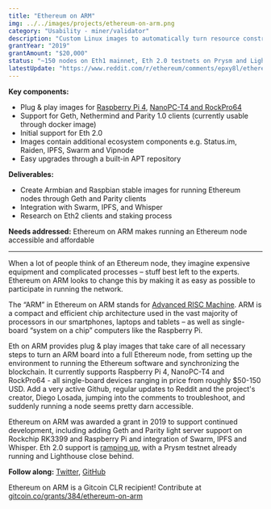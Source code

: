 ```yaml
---
title: "Ethereum on ARM"
img: ../../images/projects/ethereum-on-arm.png
category: "Usability - miner/validator"
description: "Custom Linux images to automatically turn resource constrained devices into full Ethereum nodes."
grantYear: "2019"
grantAmount: "$20,000"
status: "~150 nodes on Eth1 mainnet, Eth 2.0 testnets on Prysm and Lighthouse"
latestUpdate: "https://www.reddit.com/r/ethereum/comments/epxy8l/ethereum_on_arm_ethereum_1020_ecosystem/"
---
```


**Key components:**

- Plug & play images for [Raspberry Pi 4](https://github.com/diglos/pi-gen), [NanoPC-T4 and RockPro64](https://github.com/diglos/userpatches)
- Support for Geth, Nethermind and Parity 1.0 clients
  (currently usable through docker image)
- Initial support for Eth 2.0
- Images contain additional ecosystem components e.g. Status.im, Raiden, IPFS, Swarm and Vipnode
- Easy upgrades through a built-in APT repository

**Deliverables:**

- Create Armbian and Raspbian stable images for running Ethereum nodes through Geth and Parity clients
- Integration with Swarm, IPFS, and Whisper
- Research on Eth2 clients and staking process

**Needs addressed:** Ethereum on ARM makes running an Ethereum node accessible and affordable

---

When a lot of people think of an Ethereum node, they imagine expensive equipment and complicated processes – stuff best left to the experts. Ethereum on ARM looks to change this by making it as easy as possible to participate in running the network.

The “ARM” in Ethereum on ARM stands for [Advanced RISC Machine](https://en.wikipedia.org/wiki/ARM_architecture). ARM is a compact and efficient chip architecture used in the vast majority of processors in our smartphones, laptops and tablets – as well as single-board “system on a chip” computers like the Raspberry Pi.

Eth on ARM provides plug & play images that take care of all necessary steps to turn an ARM board into a full Ethereum node, from setting up the environment to running the Ethereum software and synchronizing the blockchain. It currently supports Raspberry Pi 4, NanoPC-T4 and RockPro64 - all single-board devices ranging in price from roughly \$50-150 USD. Add a very active Github, regular updates to Reddit and the project's creator, Diego Losada, jumping into the comments to troubleshoot, and suddenly running a node seems pretty darn accessible.

Ethereum on ARM was awarded a grant in 2019 to support continued development, including adding Geth and Parity light server support on Rockchip RK3399 and Raspberry Pi and integration of Swarm, IPFS and Whisper. Eth 2.0 support is [ramping up](https://www.reddit.com/r/ethereum/comments/epxy8l/ethereum_on_arm_ethereum_1020_ecosystem/), with a Prysm testnet already running and Lighthouse close behind.

**Follow along:** [Twitter](https://twitter.com/EthereumOnARM), [GitHub](https://github.com/diglos)

Ethereum on ARM is a Gitcoin CLR recipient! Contribute at [gitcoin.co/grants/384/ethereum-on-arm](https://gitcoin.co/grants/384/ethereum-on-arm)
